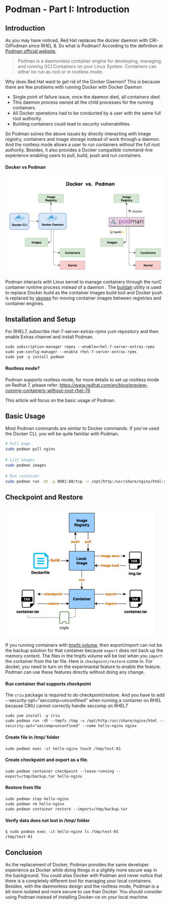 Podman - Part I:  Introduction
===============================

Introduction
-------------

As you may have noticed, Red Hat replaces the docker daemon with CRI-O/Podman since RHEL 8.
So what is Podman? According to the definition at [Podman official website](https://podman.io/),

> Podman is a daemonless container engine for developing, managing, and running OCI Containers on your Linux System. Containers can either be run as root or in rootless mode.

Why does Red Hat want to get rid of the Docker Daemon? This is because there are few problems with running Docker with Docker Daemon

- Single point of failure issue, once the daemon died, all containers died.
- This daemon process owned all the child processes for the running containers.
- All Docker operations had to be conducted by a user with the same full root authority.
- Building containers could lead to security vulnerabilities.

So Podman solves the above issues by directly interacting with Image registry, containers and image storage instead of work through a daemon. And the rootless mode allows a user to run containers without the full root authority.
Besides, it also provides a Docker compatible command-line experience enabling users to pull, build, push and run containers.


#### Docker vs Podman

![](images/Docker_vs_Podman.png)

Podman interacts with Linux kernel to manage containers through the runC container runtime process instead of a daemon
. The [buildah](https://buildah.io/)  utility is used to replace Docker build as the container images build tool and Docker push is replaced by [skopeo](https://github.com/containers/skopeo) for moving container images between registries and container engines.


Installation and Setup
------------------------

For RHEL7, subscribe rhel-7-server-extras-rpms yum repository and then enable Extras channel and install Podman.

```
sudo subscription-manager repos --enable=rhel-7-server-extras-rpms
sudo yum-config-manager --enable rhel-7-server-extras-rpms
sudo yum -y install podman
```

#### Rootless mode?
Podman supports rootless mode, for more details to set up rootless mode on Redhat 7, please refer:
https://www.redhat.com/en/blog/preview-running-containers-without-root-rhel-76

This article will focus on the basic usage of Podman.

Basic Usage
------------

Most Podman commands are similar to Docker commands. If you’ve used the Docker CLI, you will be quite familiar with Podman.

```bash
# Pull mage
sudo podman pull nginx

# List images
sudo podman images

# Run container
sudo podman run -dt -p 8081:80/tcp -v /opt/http:/usr/share/nginx/html:ro --name hello-nginx nginx
```


Checkpoint and Restore
------------------------

![](images/container-cli.png)

If you running containers with [tmpfs volume](https://docs.docker.com/storage/tmpfs/), then export/import can not be the backup solution for that container because `export` does not back up the memory content. The files in the tmpfs volume will be lost when you `import` the container from the tar file. Here is `checkpoint/restore` come in. For docker, you need to turn on the experimantal feature to enable the feature. Podman can use these features directly without doing any change.

#### Run container that supports checkpoint

The `criu` package is required to do checkpoint/restore. And you have to add --security-opt="seccomp=unconfined" when running a container on RHEL because CRIU cannot correctly handle seccomp on RHEL7

```
sudo yum install -y criu
sudo podman run -dt --tmpfs /tmp -v /opt/http:/usr/share/nginx/html --security-opt="seccomp=unconfined" --name hello-nginx nginx
```

#### Create file in /tmp/ folder
```
sudo podman exec -it hello-nginx touch /tmp/test-01
```

#### Create checkpoint and export as a file.
```
sudo podman container checkpoint --leave-running --export=/tmp/backup.tar hello-nginx
```

#### Restore from file
```
sudo podman stop hello-nginx
sudo podman rm hello-nginx
sudo podman container restore --import=/tmp/backup.tar
```

#### Verify data does not lost in /tmp/ folder

```
$ sudo podman exec -it hello-nginx ls /tmp/test-01
/tmp/test-01
```

Conclusion
-----------

As the replacement of Docker, Podman provides the same developer experience as Docker while doing things in a slightly more secure way in the background. You could alias Docker with Podman and never notice that there is a completely different tool for managing your local containers. Besides, with the daemonless design and the rootless mode, Podman is a bit more isolated and more secure to use than Docker. You should consider using Podman instead of installing Docker-ce on your local machine.


